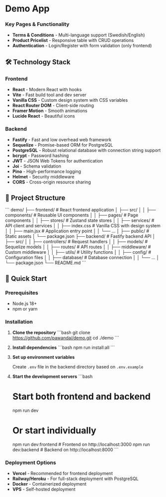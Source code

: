 # Demo App

### Key Pages & Functionality
- **Terms & Conditions** - Multi-language support (Swedish/English)
- **Product Pricelist** - Responsive table with CRUD operations
- **Authentication** - Login/Register with form validation (only frontend)

## 🛠 Technology Stack

### Frontend
- **React** - Modern React with hooks
- **Vite** - Fast build tool and dev server
- **Vanilla CSS** - Custom design system with CSS variables
- **React Router DOM** - Client-side routing
- **Framer Motion** - Smooth animations
- **Lucide React** - Beautiful icons

### Backend
- **Fastify** - Fast and low overhead web framework
- **Sequelize** - Promise-based ORM for PostgreSQL
- **PostgreSQL** - Robust relational database with connection string support
- **bcrypt** - Password hashing
- **JWT** - JSON Web Tokens for authentication
- **Joi** - Schema validation
- **Pino** - High-performance logging
- **Helmet** - Security middleware
- **CORS** - Cross-origin resource sharing

## 📁 Project Structure

\`\`\`
demo/
├── frontend/                 # React frontend application
│   ├── src/
│   │   ├── components/      # Reusable UI components
│   │   ├── pages/          # Page components
│   │   ├── stores/         # Zustand state stores
│   │   ├── services/       # API client and services
│   │   ├── index.css       # Vanilla CSS with design system
│   │   ├── main.jsx        # Application entry point
│   │   └── ...
│   ├── public/             # Static assets
│   └── package.json
├── backend/                 # Fastify backend API
│   ├── src/
│   │   ├── controllers/    # Request handlers
│   │   ├── models/         # Sequelize models
│   │   ├── routes/         # API routes
│   │   ├── middleware/     # Custom middleware
│   │   ├── utils/          # Utility functions
│   │   ├── config/         # Configuration files
│   │   ├── database/       # Database connection
│   │   └── ...
│   └── package.json
└── README.md
\`\`\`

## 🚀 Quick Start

### Prerequisites
- Node.js 18+ 
- npm or yarn

### Installation

1. **Clone the repository**
   \`\`\`bash
   git clone https://github.com/pawandai/demo.git
   cd ./demo
   \`\`\`

2. **Install dependencies**
   \`\`\`bash
   npm run install:all
   \`\`\`

3. **Set up environment variables**
   
   Create `.env` file in the backend directory based on `.env.example`

4. **Start the development servers**
   \`\`\`bash
   # Start both frontend and backend
   npm run dev

   # Or start individually
   npm run dev:frontend  # Frontend on http://localhost:3000
   npm run dev:backend   # Backend on http://localhost:8000
   \`\`\`

### Deployment Options
- **Vercel** - Recommended for frontend deployment
- **Railway/Heroku** - For full-stack deployment with PostgreSQL
- **Docker** - Containerized deployment
- **VPS** - Self-hosted deployment
